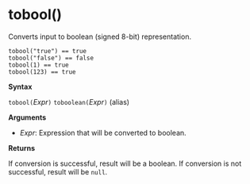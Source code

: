 # tobool()

Converts input to boolean (signed 8-bit) representation.

<!-- csl -->
```
tobool("true") == true
tobool("false") == false
tobool(1) == true
tobool(123) == true
```

**Syntax**

`tobool(`*Expr*`)`
`toboolean(`*Expr*`)` (alias)

**Arguments**

* *Expr*: Expression that will be converted to boolean. 

**Returns**

If conversion is successful, result will be a boolean.
If conversion is not successful, result will be `null`.
 
